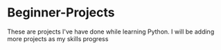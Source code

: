 # Beginner-Projects

These are projects I've have done while learning Python. I will be adding more projects as my skills progress
